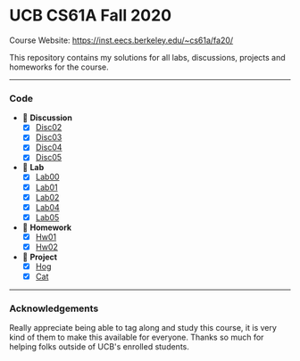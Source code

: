 # UCB CS61A Fall 2020

Course Website: https://inst.eecs.berkeley.edu/~cs61a/fa20/

This repository contains my solutions for all labs, discussions, projects and homeworks for the course.

---

### Code

- 🔴 **Discussion**
  - [x] [Disc02](./disc/disc02.py)
  - [x] [Disc03](./disc/disc03.py)
  - [x] [Disc04](./disc/disc04.py)
  - [x] [Disc05](./disc/disc05.py)
- 🔴 **Lab**
  - [x] [Lab00](./lab/lab00/lab00.py)
  - [x] [Lab01](./lab/lab01/lab01.py)
  - [x] [Lab02](./lab/lab02/lab02.py)
  - [x] [Lab04](./lab/lab04/lab04.py)
  - [x] [Lab05](./lab/lab05/lab05.py)
- 🔴 **Homework**
  - [x] [Hw01](./homework/hw01/hw01.py)
  - [x] [Hw02](./homework/hw02/hw02.py)
- 🔴 **Project**
  - [x] [Hog](./project/hog/hog.py)
  - [x] [Cat](./project/cat/cat.py)

---

### Acknowledgements

Really appreciate being able to tag along and study this course, it is very kind of them to make this available for everyone. Thanks so much for helping folks outside of UCB's enrolled students.
